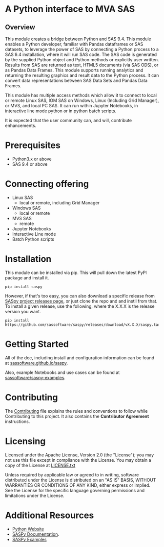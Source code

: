 # A Python interface to MVA SAS
## Overview
This module creates a bridge between Python and SAS 9.4. This module enables a Python developer, familiar with Pandas dataframes or SAS datasets, to leverage the power of SAS by connecting a Python process to a SAS 9.4 installation, where it will run SAS code. The SAS code is generated by the supplied Python object and Python methods or explicitly user written. Results from SAS are returned as text, HTML5 documents (via SAS ODS), or as Pandas Data Frames. This module supports running analytics and returning the resulting graphics and result data to the Python process. It can convert data representations between SAS Data Sets and Pandas Data Frames. 

This module has multiple access methods which allow it to connect to local or remote Linux SAS, IOM SAS on Windows, Linux (Including Grid Manager), or MVS, and local PC SAS. It can run within Jupyter Notebooks, in interactive line mode python or in python batch scripts. 

It is expected that the user community can, and will, contribute enhancements. 

# Prerequisites 
* Python3.x or above
* SAS 9.4 or above

# Connecting offering
* Linux SAS
    * local or remote, including Grid Manager
* Windows SAS
    * local or remote
* MVS SAS
    * remote
* Jupyter Notebooks
* Interactive Line mode
* Batch Python scripts

# Installation

This module can be installed via pip. This will pull down the latest PyPI package and install it.

    pip install saspy

However, if that's too easy, you can also download a specific release from
[SASpy project releases page](https://github.com/sassoftware/saspy/releases), or just clone
the repo and and instll from that. To install a given release, use the following, 
where the X.X.X is the release version you want.

    pip install https://github.com/sassoftware/saspy/releases/download/vX.X.X/saspy.tar.gz
    
# Getting Started     

All of the doc, including install and configuration information can be found at
[sassoftware.github.io/saspy](https://sassoftware.github.io/saspy/).

Also, example Notebooks and use cases can be found at
[sassoftware/saspy-examples](https://github.com/sassoftware/saspy-examples/).   

# Contributing
The [Contributing](https://github.com/sassoftware/saspy/blob/master/CONTRIBUTING.md) file explains the rules and conventions to follow while Contributing to this project. It also contains the **Contributor Agreement** instructions.

# Licensing 
Licensed under the Apache License, Version 2.0 (the "License"); you may not use this file except in compliance with the License. You may obtain a copy of the License at [LICENSE.txt](https://github.com/sassoftware/saspy/blob/master/LICENSE) 

Unless required by applicable law or agreed to in writing, software distributed under the License is distributed on an "AS IS" BASIS, WITHOUT WARRANTIES OR CONDITIONS OF ANY KIND, either express or implied. See the License for the specific language governing permissions and limitations under the License.

# Additional Resources
- [Python Website](http://www.python.org/)
- [SASPy Documentation](https://sassoftware.github.io/saspy/).
- [SASPy Examples](https://github.com/sassoftware/saspy-examples) 
